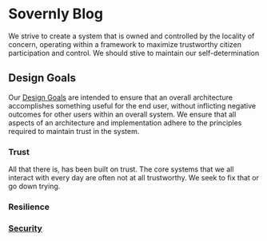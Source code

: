 # Sovernly Blog

We strive to create a system that is owned and controlled by the locality of concern, operating within a framework to maximize trustworthy citizen participation and control. We should stive to maintain our self-determination

## Design Goals

Our [Design Goals](designgoals.md) are intended to ensure that an overall architecture accomplishes something useful for the end user, without inflicting negative outcomes for other users within an overall system. We ensure that all aspects of an architecture and implementation adhere to the principles required to maintain trust in the system.

### Trust

All that there is, has been built on trust. The core systems that we all interact with every day are often not at all trustworthy. We seek to fix that or go down trying.

### Resilience

### [Security](/blog)

